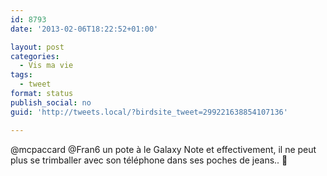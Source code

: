 ```yaml
---
id: 8793
date: '2013-02-06T18:22:52+01:00'

layout: post
categories:
  - Vis ma vie
tags:
  - tweet
format: status
publish_social: no
guid: 'http://tweets.local/?birdsite_tweet=299221638854107136'

---
```


@mcpaccard @Fran6 un pote à le Galaxy Note et effectivement, il ne peut plus se trimballer avec son téléphone dans ses poches de jeans.. 🙂